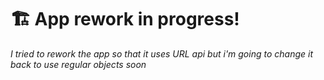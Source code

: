 # 🏗 App rework in progress!
*I tried to rework the app so that it uses URL api but i'm going to change it back to use regular objects soon*

<!-- # 🧱📚 Block Bookmarks
Simple tool intended for easier site navigation in the Steam overlay web browser. I created it so that i don't have to google up the site i wanted to go to every time i launch the overlay and so that you don't have to do it too.

## 🛠 Setup
1. Open up Steam settings
2. Head to the "Web browser" section
3. Change the web browser homepage URL to https://fancybaguette.github.io/block-bookmarks/

![Steam settings](https://cdn.discordapp.com/attachments/972799878956716122/1001920490450993352/Bez_tytuu.png)\
**❗ If you're in-game this requires restarting the game to see the change ❗**

## 📖 Usage
Every time you'll click "WEB BROWSER" in the Steam overlay or open a new tab in a already open overlay web browser the app will show up. Here's a quick rundown on the features:
### - Use the "Add a new bookmark" menu to add a new bookmark
Entering the bookmark's URL is required. You're also given the option to enter the bookmark's title although it's optional. If you don't provide the title, the previously entered URL becomes the title.
### - Use the "Manage bookmarks" menu to edit and remove bookmarks
In the *Manage bookmarks* menu you can edit the URL and the title of a specific bookmark or remove it
### - Use the "Settings" menu to choose the search engine and bookmark list style
Using the *Settings* menu you can choose one of 3 search engines (Google, DuckDuckGo, Bing) that the search bar uses, and one of the two bookmark list styles (Default and Compact)
### - Use the "Wipe all bookmarks" menu to permamently remove all of the current bookmarks
The *Wipe all bookmarks* menu allows you to, as the name suggests, remove all of your bookmarks in a single click. You can of course also remove them one by one in the *Manage bookmarks* menu.

A **Bookmark block** consists of the Bookmark's title and the bookmarked websites icon (only of the icon if 'Compact' style is selected). If the icon fails to load it's replaced with a simple icon.

## 🐞 Known bugs
- The search bar doesn't work in the Overlay browser.

## 🖼 Screenshots
  
![Screenshot of the app with the 'Default' bookmark list style](https://media.discordapp.net/attachments/972799878956716122/1023285072926875718/default-style.png?width=960&height=540)
![Screenshot of the app with the 'Compact' bookmark list style](https://media.discordapp.net/attachments/972799878956716122/1023285072520024214/compact-style.png?width=960&height=540) -->
